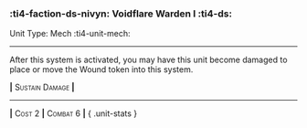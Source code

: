 ### :ti4-faction-ds-nivyn: **Voidflare Warden I** :ti4-ds:

Unit Type: Mech :ti4-unit-mech:

---

After this system is activated, you may have this unit become damaged to place or move the Wound token into this system.

__|__ <span style="font-variant:small-caps;">Sustain Damage</span> __|__

---

__|__ <span style="font-variant:small-caps;">Cost 2</span> __|__ <span style="font-variant:small-caps;">Combat 6</span> __|__
{ .unit-stats }
